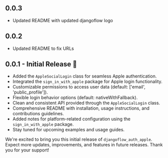 ## 0.0.3

- Updated README with updated djangoflow logo

## 0.0.2

- Updated README to fix URLs

## 0.0.1 - Initial Release 🚀

- Added the `AppleSocialLogin` class for seamless Apple authentication.
- Integrated the `sign_in_with_apple` package for Apple login functionality.
- Customizable permissions to access user data (default: ['email', 'public_profile']).
- Flexible login behavior options (default: nativeWithFallback).
- Clean and consistent API provided through the `AppleSocialLogin` class.
- Comprehensive README with installation, usage instructions, and contributions guidelines.
- Added notes for platform-related configuration using the `sign_in_with_apple` package.
- Stay tuned for upcoming examples and usage guides.

We're excited to bring you this initial release of `djangoflow_auth_apple`. Expect more updates, improvements, and features in future releases. Thank you for your support!
